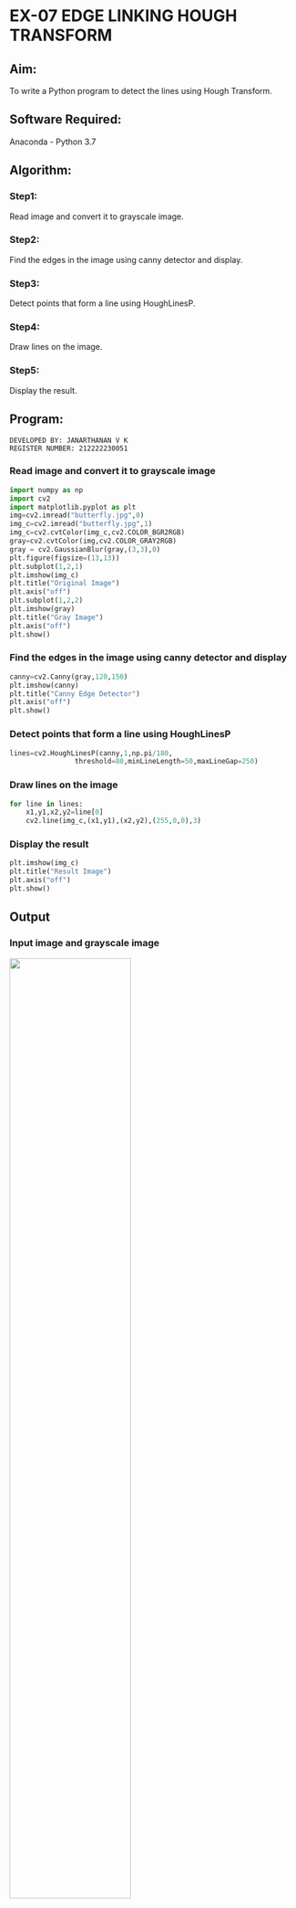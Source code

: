 # EX-07 EDGE LINKING HOUGH TRANSFORM
## Aim:
To write a Python program to detect the lines using Hough Transform.

## Software Required:
Anaconda - Python 3.7

## Algorithm:
### Step1:
Read image and convert it to grayscale image.

### Step2:
Find the edges in the image using canny detector and display.

### Step3:
Detect points that form a line using HoughLinesP.

### Step4:
Draw lines on the image.

### Step5:
Display the result.

## Program:
```
DEVELOPED BY: JANARTHANAN V K
REGISTER NUMBER: 212222230051
```

### Read image and convert it to grayscale image
```python
import numpy as np
import cv2
import matplotlib.pyplot as plt
img=cv2.imread("butterfly.jpg",0)
img_c=cv2.imread("butterfly.jpg",1)
img_c=cv2.cvtColor(img_c,cv2.COLOR_BGR2RGB)
gray=cv2.cvtColor(img,cv2.COLOR_GRAY2RGB)
gray = cv2.GaussianBlur(gray,(3,3),0)
plt.figure(figsize=(13,13))
plt.subplot(1,2,1)
plt.imshow(img_c)
plt.title("Original Image")
plt.axis("off")
plt.subplot(1,2,2)
plt.imshow(gray)
plt.title("Gray Image")
plt.axis("off")
plt.show()
```
### Find the edges in the image using canny detector and display
```python
canny=cv2.Canny(gray,120,150)
plt.imshow(canny)
plt.title("Canny Edge Detector")
plt.axis("off")
plt.show()
```
### Detect points that form a line using HoughLinesP
```python
lines=cv2.HoughLinesP(canny,1,np.pi/180,
                threshold=80,minLineLength=50,maxLineGap=250)
```
### Draw lines on the image
```python
for line in lines:
    x1,y1,x2,y2=line[0]
    cv2.line(img_c,(x1,y1),(x2,y2),(255,0,0),3)
```
### Display the result
```python
plt.imshow(img_c)
plt.title("Result Image")
plt.axis("off")
plt.show()
```
## Output

### Input image and grayscale image

<img src="https://github.com/Janarthanan2/DIP_EX07_Edge-Linking-using-Hough-Transformm/assets/119393515/de9a2142-7a60-4029-9254-a9e5fb42e1cf" width=65%>

<br>

### Canny Edge detector output
<img src="https://github.com/Janarthanan2/DIP_EX07_Edge-Linking-using-Hough-Transformm/assets/119393515/08af0b02-830a-4a35-be7e-0354f52a2cc7" width=45%>

<br>

### Display the result of Hough transform

<img src="https://github.com/Janarthanan2/DIP_EX07_Edge-Linking-using-Hough-Transformm/assets/119393515/c4b279f3-efa2-4ef4-af49-92e4428fc53e" width=45%> 
<br>

## Result:
Thus the program is written with python and OpenCV to detect lines using Hough transform. 
